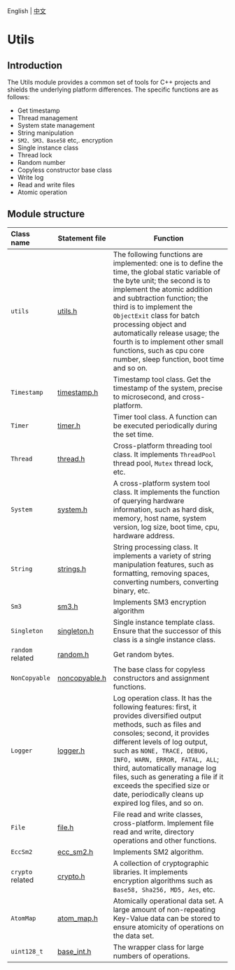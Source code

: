 English | [中文](README_CN.md) 

# Utils

## Introduction
The Utils module provides a common set of tools for C++ projects and shields the underlying platform differences. The specific functions are as follows:
- Get timestamp
- Thread management
- System state management
- String manipulation
- `SM2、SM3、Base58` etc,. encryption
- Single instance class
- Thread lock
- Random number
- Copyless constructor base class
- Write log
- Read and write files
- Atomic operation

## Module structure
Class name | Statement file | Function
|:--- | --- | ---
| `utils` | [utils.h](./utils.h) | The following functions are implemented: one is to define the time, the global static variable of the byte unit; the second is to implement the atomic addition and subtraction function; the third is to implement the `ObjectExit` class for batch processing object and automatically release usage; the fourth is to implement other small functions, such as cpu core number, sleep function, boot time and so on.
| `Timestamp` | [timestamp.h](./timestamp.h) | Timestamp tool class. Get the timestamp of the system, precise to microsecond, and cross-platform.
| `Timer` | [timer.h](./timer.h) | Timer tool class. A function can be executed periodically during the set time.
| `Thread` | [thread.h](./thread.h) | Cross-platform threading tool class. It implements `ThreadPool` thread pool, `Mutex` thread lock, etc.
| `System` | [system.h](./system.h) | A cross-platform system tool class. It implements the function of querying hardware information, such as hard disk, memory, host name, system version, log size, boot time, cpu, hardware address.
| `String` | [strings.h](./strings.h) | String processing class. It implements a variety of string manipulation features, such as formatting, removing spaces, converting numbers, converting binary, etc.
| `Sm3` | [sm3.h](./sm3.h) | Implements SM3 encryption algorithm
| `Singleton` | [singleton.h](./singleton.h) | Single instance template class. Ensure that the successor of this class is a single instance class.
| `random` related| [random.h](./random.h) | Get random bytes.
| `NonCopyable` | [noncopyable.h](./noncopyable.h) | The base class for copyless constructors and assignment functions.
| `Logger` | [logger.h](./logger.h) | Log operation class. It has the following features: first, it provides diversified output methods, such as files and consoles; second, it provides different levels of log output, such as `NONE, TRACE, DEBUG, INFO, WARN, ERROR, FATAL, ALL`; third, automatically manage log files, such as generating a file if it exceeds the specified size or date, periodically cleans up expired log files, and so on.
| `File` | [file.h](./file.h) | File read and write classes, cross-platform. Implement file read and write, directory operations and other functions.
| `EccSm2` | [ecc_sm2.h](./ecc_sm2.h) | Implements SM2 algorithm.
| `crypto` related | [crypto.h](./crypto.h) | A collection of cryptographic libraries. It implements encryption algorithms such as `Base58, Sha256, MD5, Aes`, etc.
| `AtomMap` | [atom_map.h](./atom_map.h) | Atomically operational data set. A large amount of non-repeating Key-Value data can be stored to ensure atomicity of operations on the data set.
| `uint128_t` | [base_int.h](./base_int.h) | The wrapper class for large numbers of operations.

